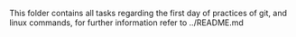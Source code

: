 This folder contains all tasks regarding the first day of practices of git, and linux commands, for further information refer to ../README.md

